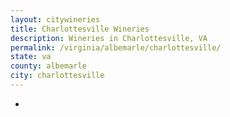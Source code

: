 ```yaml
---
layout: citywineries
title: Charlottesville Wineries
description: Wineries in Charlottesville, VA
permalink: /virginia/albemarle/charlottesville/
state: va
county: albemarle
city: charlottesville
---
```

-
